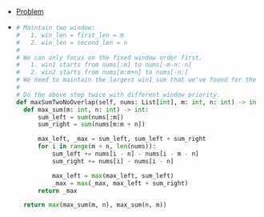 - [Problem](https://leetcode.com/problems/maximum-sum-of-two-non-overlapping-subarrays/)
- ```python
  # Maintain two window:
  #   1. win_len = first_len = m
  #   2. win_len = second_len = n
  #
  # We can only focus on the fixed window order first.
  #   1. win1 starts from nums[:m] to nums[-m-n:-n]
  #   2. win2 starts from nums[m:m+n] to nums[-n:]
  # We need to maintain the largest win1 sum that we've found for the cur win2 to form a local candidate.
  #
  # Do the above step twice with different window priority.
  def maxSumTwoNoOverlap(self, nums: List[int], m: int, n: int) -> int:
    def max_sum(m: int, n: int) -> int:
        sum_left = sum(nums[:m])
        sum_right = sum(nums[m:m + n])
  
        max_left, _max = sum_left, sum_left + sum_right
        for i in range(m + n, len(nums)):
            sum_left += nums[i - n] - nums[i - m - n]
            sum_right += nums[i] - nums[i - n]
  
            max_left = max(max_left, sum_left)
            _max = max(_max, max_left + sum_right)
        return _max
  
    return max(max_sum(m, n), max_sum(n, m))
  
  ```